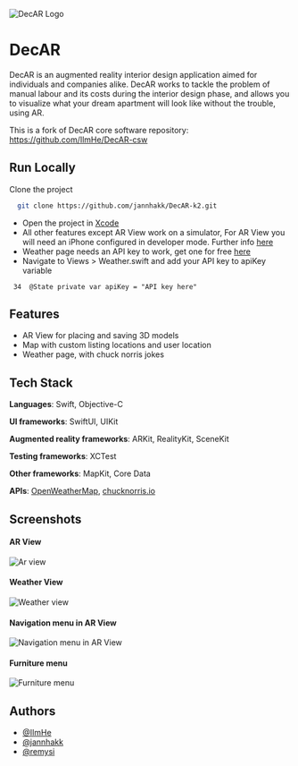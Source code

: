 
![DecAR Logo](https://i.imgur.com/y1asCC7.png)
# DecAR

DecAR is an augmented reality interior design application aimed for individuals
and companies alike. DecAR works to tackle the problem of manual
labour and its costs during the interior design phase, and allows you to visualize
 what your dream apartment will look like without the trouble, using AR.

This is a fork of DecAR core software repository: https://github.com/IlmHe/DecAR-csw




## Run Locally

Clone the project

```bash
  git clone https://github.com/jannhakk/DecAR-k2.git
```
- Open the project in [Xcode](https://apps.apple.com/us/app/xcode/id497799835?mt=12)
- All other features except AR View work on a simulator, For AR View you will need an iPhone configured in developer mode. Further info [here](https://developer.apple.com/documentation/xcode/running-your-app-in-simulator-or-on-a-device)
- Weather page needs an API key to work, get one for free [here](https://openweathermap.org/API)
- Navigate to Views > Weather.swift and add your API key to apiKey variable
```
 34  @State private var apiKey = "API key here"
```

## Features

- AR View for placing and saving 3D models
- Map with custom listing locations and user location
- Weather page, with chuck norris jokes



## Tech Stack

**Languages**: Swift, Objective-C

**UI frameworks**: SwiftUI, UIKit

**Augmented reality frameworks**: ARKit, RealityKit, SceneKit

**Testing frameworks**: XCTest

**Other frameworks**: MapKit, Core Data

**APIs**: [OpenWeatherMap](https://openweathermap.org/api), [chucknorris.io](https://api.chucknorris.io/)


## Screenshots
#### **AR View**
![Ar view](https://i.imgur.com/CcWxEgw.png)

#### **Weather View**
![Weather view](https://i.imgur.com/Kh67JRo.png)

#### **Navigation menu in AR View**
![Navigation menu in AR View](https://i.imgur.com/RgawjG8.png)

#### **Furniture menu**
![Furniture menu](https://i.imgur.com/ybwG26S.png)


## Authors

- [@IlmHe](https://github.com/IlmHe)
- [@jannhakk](https://github.com/jannhakk)
- [@remysi](https://github.com/remysi)

